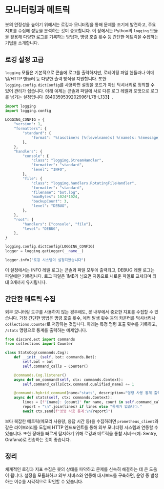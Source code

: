 # 모니터링과 메트릭

봇의 안정성을 높이기 위해서는 로깅과 모니터링을 통해 문제를 조기에 발견하고, 주요 지표를 수집해 성능을 분석하는 것이 중요합니다. 이 장에서는 Python의 `logging` 모듈을 활용해 다양한 로그를 기록하는 방법과, 명령 호출 횟수 등 간단한 메트릭을 수집하는 기법을 소개합니다.

## 로깅 설정 고급

`logging` 모듈은 기본적으로 콘솔에 로그를 출력하지만, 로테이팅 파일 핸들러나 이메일/HTTP 핸들러 등 다양한 출력 방식을 지원합니다. 또한 `logging.config.dictConfig`를 사용하면 설정을 코드가 아닌 딕셔너리로 정의할 수 있어 관리가 쉽습니다. 아래 예제는 콘솔과 파일에 서로 다른 로그 레벨과 포맷으로 로그를 남기는 설정입니다【840359539202996†L78-L133】.

```python
import logging
import logging.config

LOGGING_CONFIG = {
    "version": 1,
    "formatters": {
        "standard": {
            "format": "%(asctime)s [%(levelname)s] %(name)s: %(message)s",
        },
    },
    "handlers": {
        "console": {
            "class": "logging.StreamHandler",
            "formatter": "standard",
            "level": "INFO",
        },
        "file": {
            "class": "logging.handlers.RotatingFileHandler",
            "formatter": "standard",
            "filename": "bot.log",
            "maxBytes": 1024*1024,
            "backupCount": 3,
            "level": "DEBUG",
        },
    },
    "root": {
        "handlers": ["console", "file"],
        "level": "DEBUG",
    },
}

logging.config.dictConfig(LOGGING_CONFIG)
logger = logging.getLogger(__name__)

logger.info("로깅 시스템이 설정되었습니다")
```

이 설정에서는 INFO 레벨 로그는 콘솔과 파일 모두에 출력되고, DEBUG 레벨 로그는 파일에만 기록됩니다. 로그 파일은 1MB가 넘으면 자동으로 새로운 파일로 교체되며 최대 3개까지 유지됩니다.

## 간단한 메트릭 수집

외부 모니터링 도구를 사용하지 않는 경우에도, 봇 내부에서 중요한 지표를 수집할 수 있습니다. 가장 간단한 방법은 명령 호출 횟수, 에러 발생 횟수 등의 카운터를 딕셔너리나 `collections.Counter`로 저장하는 것입니다. 아래는 특정 명령 호출 횟수를 기록하고, `/stats` 명령으로 통계를 출력하는 예제입니다.

```python
from discord.ext import commands
from collections import Counter

class StatsCog(commands.Cog):
    def __init__(self, bot: commands.Bot):
        self.bot = bot
        self.command_calls = Counter()

    @commands.Cog.listener()
    async def on_command(self, ctx: commands.Context):
        self.command_calls[ctx.command.qualified_name] += 1

    @commands.hybrid_command(name="stats", description="명령 사용 통계 출력")
    async def stats(self, ctx: commands.Context):
        lines = [f"{name}: {count}" for name, count in self.command_calls.items()]
        report = "\n".join(lines) if lines else "통계가 없습니다."
        await ctx.send(f"명령 사용 통계:\n{report}")
```

보다 복잡한 메트릭(메모리 사용량, 응답 시간 등)을 수집하려면 `prometheus_client`와 같은 라이브러리를 도입해 HTTP 엔드포인트를 통해 외부 모니터링 시스템과 연동할 수 있습니다. 또한 장애를 빠르게 탐지하기 위해 로깅과 메트릭을 통합 서비스(예: Sentry, Grafana)로 전송하는 것이 좋습니다.

## 정리

체계적인 로깅과 지표 수집은 봇의 상태를 파악하고 문제를 신속히 해결하는 데 큰 도움이 됩니다. 설정을 모듈화하고 외부 서비스와 연동해 대시보드를 구축하면, 운영 중 발생하는 이슈를 시각적으로 확인할 수 있습니다.

